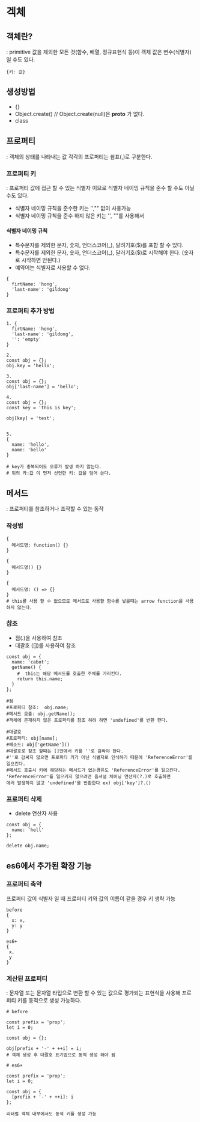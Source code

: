 # 겍체

## 객체란?

: primitive 값을 제외한 모든 것(함수, 배열, 정규표현식 등)이 객체
값은 변수(식별자) 일 수도 있다.

```
{키: 값}
```

## 생성방법

- {}
- Object.create() // Object.create(null)은 **proto** 가 없다.
- class

## 프로퍼티

: 객체의 상태를 나타내는 값
각각의 프로퍼티는 쉼표(,)로 구분한다.

### 프로퍼티 키

: 프로퍼티 값에 접근 할 수 있는 식별자 이므로 식별자 네이밍 규칙을 준수 할 수도 아닐 수도 있다.

- 식별자 네이밍 규칙을 준수한 키는 '',"" 없이 사용가능
- 식별자 네이밍 규칙을 준수 하지 않은 키는 '', ""를 사용해서

#### 식별자 네이밍 규칙

- 특수문자를 제외한 문자, 숫자, 언더스코어(\_), 달려기호($)를 포함 할 수 있다.
- 특수문자를 제외한 문자, 숫자, 언더스코어(\_), 달러기호($)로 시작해야 한다. (숫자로 시작하면 안된다.)
- 예약어는 식별자로 사용할 수 없다.

```
{
  firtName: 'hong',
  'last-name': 'gildong'
}
```

### 프로퍼티 추가 방법

```
1. {
  firtName: 'hong',
  'last-name': 'gildong',
  '': 'empty'
}

2.
const obj = {};
obj.key = 'hello';

3.
const obj = {};
obj['last-name'] = 'bello';

4.
const obj = {};
const key = 'this is key';

obj[key] = 'test';


5.
{
  name: 'hello',
  name: 'bello'
}

# key가 중복되어도 오류가 발생 하지 않는다.
# 뒤의 카:값 이 먼저 선언한 키: 값을 덮어 쓴다.
```

## 메서드

: 프로퍼티를 참조하거나 조작할 수 있는 동작

### 작성법

```
{
  메서드명: function() {}
}

{
  메서드명() {}
}

{
  메서드명: () => {}
}
# this를 사용 할 수 없으므로 메서드로 사용할 함수를 넣을때는 arrow function을 사용하지 않는다.
```

### 참조

- 점(.)을 사용하여 참조
- 대괄호 ([])를 사용하여 참조

```
const obj = {
  name: 'cabot';
  getName() {
    #  this는 해당 메서드를 호출한 주체를 가리킨다.
    return this.name;
  }
};

#점
#프로퍼티 참조:  obj.name;
#메서드 호출: obj.getName();
#객체에 존재하지 않은 프로퍼티를 참조 하려 하면 'undefined'를 반환 한다.

#대괄호
#프로퍼티: obj[name];
#메소드: obj['getName']()
#대괄호로 참조 할때는 []안에서 키를 ''로 감싸야 한다.
#''로 감싸지 않으면 프로퍼티 키가 아닌 식별자로 인식하기 때문에 'ReferenceError'를 일으킨다.
#메서드 호출시 키에 해당하는 메서드가 없는경유도 'ReferenceError'를 일으킨다. 'ReferenceError'를 일으키지 않으려면 옵셔널 체이닝 연산자(?.)로 호출하면
에러 발생하지 않고 'undefined'를 반환한다 ex) obj['key']?.()
```

### 프로퍼티 삭제

- delete 연산자 사용

```
const obj = {
  name: 'hell'
};

delete obj.name;
```

## es6에서 추가된 확장 기능

### 프로퍼티 축약

프로퍼티 값이 식별자 일 때
프로퍼티 키와 값의 이름이 같을 경우
키 생략 가능

```
before
{
  x: x,
  y: y
}

es6+
{
 x,
 y
}
```

### 계산된 프로퍼티

: 문자열 또는 문자열 타입으로 변환 할 수 있는 값으로 평가되는 표현식을 사용해 프로퍼티 키를 동적으로 생성 가능하다.

```
# before

const prefix = 'prop';
let i = 0;

const obj = {};

obj[prefix + '-' + ++i] = i;
# 객체 생성 후 대괄호 표기법으로 동적 생성 해야 됨

# es6+

const prefix = 'prop';
let i = 0;

const obj = {
  [prefix + '-' + ++i]: i
};

리터럴 객체 내부에서도 동적 키를 생성 가능
```
